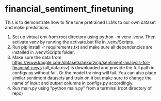 # financial_sentiment_finetuning

This is to demonstrate how to fine tune pretrained LLMs to our own dataset and make predcitions. 

1. Set up virtual env from root directory using python -m venv .venv. Then activate venv by running the activate.bat file in .venv/Scripts.
2. Run pip install -r requirements.txt and make sure all dependencies are installed in .venv/Scripts folder. 
3. Make sure the data from https://www.kaggle.com/datasets/ankurzing/sentiment-analysis-for-financial-news (all_data.csv) is downloaded and provide the full path in configs.py without fail. Or the model training will fail. You can also place similar sentiment datasets and train on it but make sure to change the name of input and output columns in configs.py accordingly.
4. Run main.py using "python main.py" from a terminal (root directory of repo)
